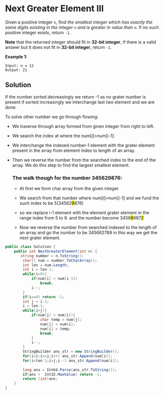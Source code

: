 # Next Greater Element III

Given a positive integer `n`, find *the smallest integer which has exactly the same digits existing in the integer* `n` *and is greater in value than* `n`. If no such positive integer exists, return `-1`.

**Note** that the returned integer should fit in **32-bit integer**, if there is a valid answer but it does not fit in **32-bit integer**, return `-1`.

**Example 1:**

```shell
Input: n = 12
Output: 21
```

## Solution

If the number sorted decreasingly we return -1 as no grater number is present if sorted increasingly we interchange last two element and we are done.

To solve other number we go through flowing:

- We traverse through array formed from given integer from right to left.

- We search the index at where the num[i]>num[i-1].

- We interchange the indexed number-1 element with the grater element present in the array from element index to length of an array.

- Then we reverse the number from the searched index to the end of the array. We do this step to find the largest smallest element.
  
  ### The walk though for the number 345629876:
  
  - At first we form char array from the given integer
  
  - We search from that number where num[i]>num[i-1] and we fund the such index to be 5(34562<mark>9</mark>876)
  
  - so we replace i-1 element with the element grater element in the range index from 5 to 8. and the number become 3456<mark>6</mark>987<mark>2</mark>
  
  - Now we reverse the number from searched indexed to the length of an array and go the number to be 345662789 in this way we get the next grater element.
    
    

```csharp
public class Solution {
    public int NextGreaterElement(int n) {
       string number = n.ToString();
        char[] num = number.ToCharArray();
        int len = num.Length;
        int i = len-1;
        while(i>0){
            if(num[i] > num[i-1])
                break;
            i--;
        }
        if(i==0) return -1;
        int j = i-1;
        i = len-1;
        while(i>j){
            if(num[j] < num[i]){
                char temp = num[j];
                num[j] = num[i];
                num[i] = temp;
                break;
            }
            i--;
        }
        StringBuilder ans_str = new StringBuilder();
        for(i=0;i<=j;i++) ans_str.Append(num[i]);
        for(i=len-1;i>j;i--) ans_str.Append(num[i]);
        
        long ans = Int64.Parse(ans_str.ToString());
        if(ans >  Int32.MaxValue) return -1;
        return (int)ans;
    }
}
```




